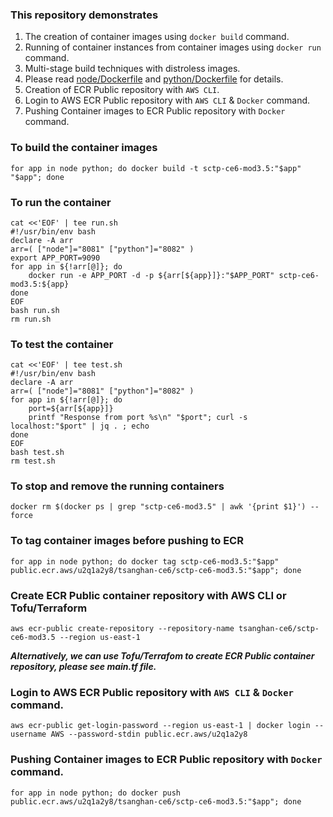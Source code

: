 ### This repository demonstrates
1. The creation of container images using `docker build` command.
2. Running of container instances from container images using `docker run` command.
3. Multi-stage build techniques with distroless images.
4. Please read [node/Dockerfile](node/Dockerfile) and [python/Dockerfile](python/Dockerfile) for details.
5. Creation of ECR Public repository with `AWS CLI`.
6. Login to AWS ECR Public repository with `AWS CLI` & `Docker` command.
6. Pushing Container images to ECR Public repository with `Docker` command.

### To build the container images
```
for app in node python; do docker build -t sctp-ce6-mod3.5:"$app" "$app"; done
```

### To run the container
```
cat <<'EOF' | tee run.sh
#!/usr/bin/env bash
declare -A arr
arr=( ["node"]="8081" ["python"]="8082" )
export APP_PORT=9090
for app in ${!arr[@]}; do
    docker run -e APP_PORT -d -p ${arr[${app}]}:"$APP_PORT" sctp-ce6-mod3.5:${app}
done
EOF
bash run.sh
rm run.sh
```

### To test the container
```
cat <<'EOF' | tee test.sh
#!/usr/bin/env bash
declare -A arr
arr=( ["node"]="8081" ["python"]="8082" )
for app in ${!arr[@]}; do
    port=${arr[${app}]}
    printf "Response from port %s\n" "$port"; curl -s localhost:"$port" | jq . ; echo
done
EOF
bash test.sh
rm test.sh
```

### To stop and remove the running containers
```
docker rm $(docker ps | grep "sctp-ce6-mod3.5" | awk '{print $1}') --force
```

### To tag container images before pushing to ECR
```
for app in node python; do docker tag sctp-ce6-mod3.5:"$app" public.ecr.aws/u2q1a2y8/tsanghan-ce6/sctp-ce6-mod3.5:"$app"; done
```
### Create ECR Public container repository with AWS CLI or Tofu/Terraform
```
aws ecr-public create-repository --repository-name tsanghan-ce6/sctp-ce6-mod3.5 --region us-east-1
```
***Alternatively, we can use Tofu/Terrafom to create ECR Public container repository, please see main.tf file.***

### Login to AWS ECR Public repository with `AWS CLI` & `Docker` command.
```
aws ecr-public get-login-password --region us-east-1 | docker login --username AWS --password-stdin public.ecr.aws/u2q1a2y8
```
### Pushing Container images to ECR Public repository with `Docker` command.
```
for app in node python; do docker push public.ecr.aws/u2q1a2y8/tsanghan-ce6/sctp-ce6-mod3.5:"$app"; done
```